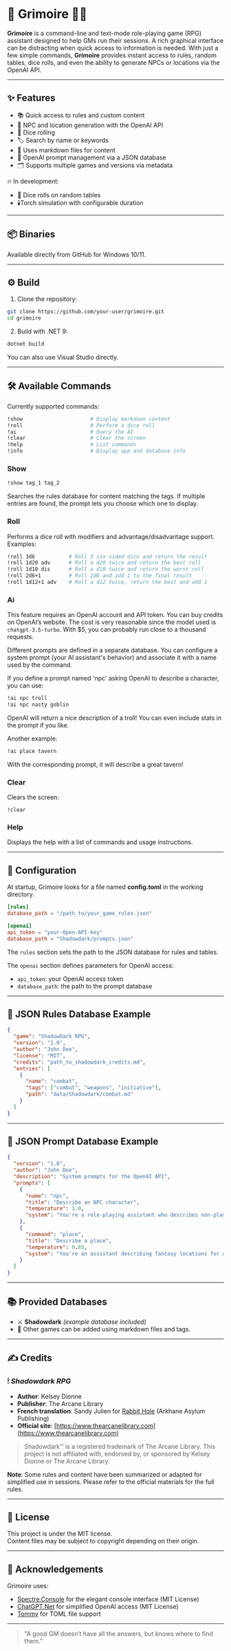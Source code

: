 # 📔 Grimoire 🧙‍♂️

**Grimoire** is a command-line and text-mode role-playing game (RPG) assistant designed to help GMs run their sessions. A rich graphical interface can be distracting when quick access to information is needed. With just a few simple commands, **Grimoire** provides instant access to rules, random tables, dice rolls, and even the ability to generate NPCs or locations via the OpenAI API.

---

## ✨ Features

- 📚 Quick access to rules and custom content
- 🧠 NPC and location generation with the OpenAI API
- 🎲 Dice rolling
- 🏷 Search by name or keywords
- 📃 Uses markdown files for content
- 🔖 OpenAI prompt management via a JSON database
- 🗂 Supports multiple games and versions via metadata

 🔥 In development:
 * 🎲 Dice rolls on random tables
 * 🕯️Torch simulation with configurable duration

---

## 📦 Binaries

Available directly from GitHub for Windows 10/11.

---

## ⚙️ Build

1. Clone the repository:

```bash
git clone https://github.com/your-user/grimoire.git
cd grimoire
```

2. Build with .NET 9:

```bash
dotnet build
```

You can also use Visual Studio directly.

---

## 🛠 Available Commands

Currently supported commands:

```bash
!show                      # Display markdown content
!roll                      # Perform a dice roll
!ai                        # Query the AI
!clear                     # Clear the screen
!help                      # List commands
!info                      # Display app and database info
```

### Show

```bash
!show tag_1 tag_2
```

Searches the rules database for content matching the tags. If multiple entries are found, the prompt lets you choose which one to display.

### Roll

Performs a dice roll with modifiers and advantage/disadvantage support.
Examples:

```bash
!roll 3d6           # Roll 3 six-sided dice and return the result
!roll 1d20 adv      # Roll a d20 twice and return the best roll
!roll 1d10 dis      # Roll a d10 twice and return the worst roll
!roll 2d6+1         # Roll 2d6 and add 1 to the final result
!roll 1d12+1 adv    # Roll a d12 twice, return the best and add 1
```

### Ai

This feature requires an OpenAI account and API token. You can buy credits on OpenAI’s website. The cost is very reasonable since the model used is `chatgpt-3.5-turbo`. With $5, you can probably run close to a thousand requests.

Different prompts are defined in a separate database. You can configure a system prompt (your AI assistant's behavior) and associate it with a name used by the command.

If you define a prompt named 'npc' asking OpenAI to describe a character, you can use:

```bash
!ai npc troll
!ai npc nasty goblin
```

OpenAI will return a nice description of a troll! You can even include stats in the prompt if you like.

Another example:

```bash
!ai place tavern
```

With the corresponding prompt, it will describe a great tavern!

### Clear

Clears the screen:

```
!clear
```

### Help

Displays the help with a list of commands and usage instructions.

---

## 🔐 Configuration

At startup, Grimoire looks for a file named **config.toml** in the working directory.

```toml
[rules]
database_path = "/path_to/your_game_rules.json"

[openai]
api_token = "your-Open-API-key"
database_path = "Shadowdark/prompts.json"
```

The `rules` section sets the path to the JSON database for rules and tables.

The `openai` section defines parameters for OpenAI access:
- `api_token`: your OpenAI access token
- `database_path`: the path to the prompt database

---

## 🧾 JSON Rules Database Example

```json
{
  "game": "ShadowDark RPG",
  "version": "1.0",
  "author": "John Doe",
  "license": "MIT",
  "credits": "path_to_shadowdark_credits.md",
  "entries": [
    {
      "name": "combat",
      "tags": ["combat", "weapons", "initiative"],
      "path": "data/Shadowdark/combat.md"
    }
  ]
}
```

---

## 🧠 JSON Prompt Database Example

```json
{
  "version": "1.0",
  "author": "John Doe",
  "description": "System prompts for the OpenAI API",
  "prompts": [
    {
      "name": "npc",
      "title": "Describe an NPC character",
      "temperature": 1.0,
      "system": "You're a role-playing assistant who describes non-player characters in an immersive way. Use an evocative narrative tone, and detail appearance, personality, voice, and a striking detail."
    },
    {
      "command": "place",
      "title": "Describe a place",
      "temperature": 0.85,
      "system": "You're an assistant describing fantasy locations for a role-playing game. Use sensory description (sight, smell, sound) and set a strong mood. Add a unique element (object, character, strange noise, etc.)"
    }
  ]
}
```

---

## 📚 Provided Databases

- ⚔️ **Shadowdark** *(example database included)*
- 📜 Other games can be added using markdown files and tags.

---

## ✍️ Credits

### 🕯 *Shadowdark RPG*

- **Author**: Kelsey Dionne  
- **Publisher**: The Arcane Library  
- **French translation**: Sandy Julien for [Rabbit Hole](https://rabbit-hole.fr) (Arkhane Asylum Publishing)  
- **Official site**: [https://www.thearcanelibrary.com](https://www.thearcanelibrary.com)

> Shadowdark™ is a registered trademark of The Arcane Library. This project is not affiliated with, endorsed by, or sponsored by Kelsey Dionne or The Arcane Library.

**Note**: Some rules and content have been summarized or adapted for simplified use in sessions. Please refer to the official materials for the full rules.

---

## 📄 License

This project is under the MIT license.  
Content files may be subject to copyright depending on their origin.

---

## 🙏 Acknowledgements

Grimoire uses:

- [Spectre.Console](https://spectreconsole.net/) for the elegant console interface (MIT License)
- [ChatGPT.Net](https://github.com/Dasync/ChatGPT.Net) for simplified OpenAI access (MIT License)
- [Tommy](https://github.com/dezhidki/Tommy) for TOML file support

---

> "A good GM doesn’t have all the answers, but knows where to find them."

